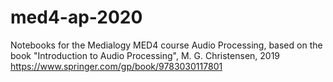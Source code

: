 # med4-ap-2020

Notebooks for the Medialogy MED4 course Audio Processing, based on the book "Introduction to Audio Processing", M. G. Christensen, 2019 https://www.springer.com/gp/book/9783030117801 